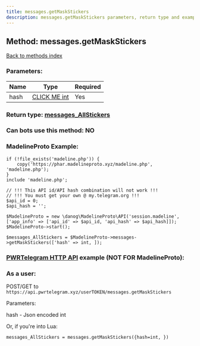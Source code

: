 ```yaml
---
title: messages.getMaskStickers
description: messages.getMaskStickers parameters, return type and example
---
```

## Method: messages.getMaskStickers  
[Back to methods index](index.md)


### Parameters:

| Name     |    Type       | Required |
|----------|---------------|----------|
|hash|[CLICK ME int](../types/int.md) | Yes|


### Return type: [messages\_AllStickers](../types/messages_AllStickers.md)

### Can bots use this method: **NO**


### MadelineProto Example:


```
if (!file_exists('madeline.php')) {
    copy('https://phar.madelineproto.xyz/madeline.php', 'madeline.php');
}
include 'madeline.php';

// !!! This API id/API hash combination will not work !!!
// !!! You must get your own @ my.telegram.org !!!
$api_id = 0;
$api_hash = '';

$MadelineProto = new \danog\MadelineProto\API('session.madeline', ['app_info' => ['api_id' => $api_id, 'api_hash' => $api_hash]]);
$MadelineProto->start();

$messages_AllStickers = $MadelineProto->messages->getMaskStickers(['hash' => int, ]);
```

### [PWRTelegram HTTP API](https://pwrtelegram.xyz) example (NOT FOR MadelineProto):



### As a user:

POST/GET to `https://api.pwrtelegram.xyz/userTOKEN/messages.getMaskStickers`

Parameters:

hash - Json encoded int




Or, if you're into Lua:

```
messages_AllStickers = messages.getMaskStickers({hash=int, })
```

